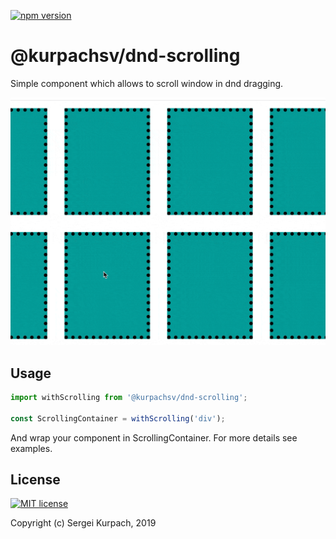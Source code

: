 [![npm version](https://badge.fury.io/js/%40kurpachsv%2Fdnd-scrolling.svg)](https://badge.fury.io/js/%40kurpachsv%2Fdnd-scrolling)

# @kurpachsv/dnd-scrolling

Simple component which allows to scroll window in dnd dragging.

![demo](demo.gif)

## Usage

```javascript
import withScrolling from '@kurpachsv/dnd-scrolling';

const ScrollingContainer = withScrolling('div');
```

And wrap your component in ScrollingContainer.
For more details see examples.

## License

[![MIT license](http://img.shields.io/badge/license-MIT-brightgreen.svg)](http://opensource.org/licenses/MIT)

Copyright (c) Sergei Kurpach, 2019
